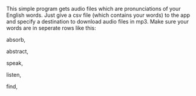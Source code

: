 This simple program gets audio files which are pronunciations of your English words. 
Just give a csv file (which contains your words) to the app and specify a destination to download audio files in mp3. 
Make sure your words are in seperate rows like this: 

absorb,

abstract,

speak,

listen,

find,
